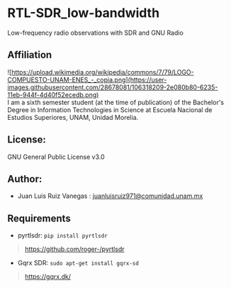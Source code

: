 # RTL-SDR_low-bandwidth
Low-frequency radio observations with SDR and GNU Radio
## Affiliation
![https://upload.wikimedia.org/wikipedia/commons/7/79/LOGO-COMPUESTO-UNAM-ENES_-_copia.png](https://user-images.githubusercontent.com/28678081/106318209-2e080b80-6235-11eb-944f-4d40f52ecedb.png)                
I am a sixth semester student  (at the time of publication) of the Bachelor's Degree in Information Technologies in Science at Escuela Nacional de Estudios Superiores, UNAM, Unidad Morelia.
## License: 
GNU General Public License v3.0
## Author: 
- Juan Luis Ruiz Vanegas : juanluisruiz971@comunidad.unam.mx
## Requirements
- pyrtlsdr: `pip install pyrtlsdr`
> https://github.com/roger-/pyrtlsdr
- Gqrx SDR: `sudo apt-get install gqrx-sd`
> https://gqrx.dk/
